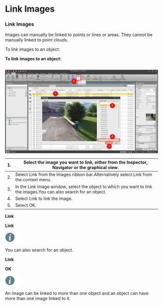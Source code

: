 # Link Images

### Link Images

Images can manually be linked to points or lines or areas. They cannot be manually linked to point clouds.

To link images to an object:

**To link images to an object:**

|  |  |
| --- | --- |

![Image](graphics/00804064.jpg)

| 1. | Select the image you want to link, either from the Inspector, Navigator or the graphical view. |
| --- | --- |
| 2. | Select Link from the Images ribbon bar.Alternatively select Link from the context menu. |
| 3. | In the Link Image window, select the object to which you want to link the images.You can also search for an object. |
| 4. | Select Link to link the image. |
| 5. | Select OK. |

**Link**

**Link**

![Image](./data/icons/note.gif)

You can also search for an object.

**Link**

**OK**

![Image](./data/icons/note.gif)

An image can be linked to more than one object and an object can have more than one image linked to it.

